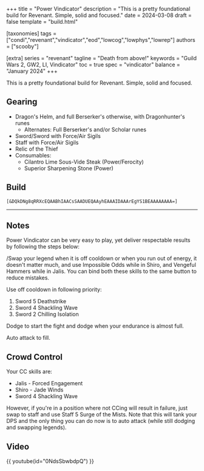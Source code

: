 +++
title = "Power Vindicator"
description = "This is a pretty foundational build for Revenant. Simple, solid and focused."
date = 2024-03-08
draft = false
template = "build.html"

[taxonomies]
tags = ["condi","revenant","vindicator","eod","lowcog","lowphys","lowrep"]
authors = ["scooby"]

[extra]
series = "revenant"
tagline = "Death from above!"
keywords = "Guild Wars 2, GW2, LI, Vindicator"
toc = true
spec = "vindicator"
balance = "January 2024"
+++

This is a pretty foundational build for Revenant. Simple, solid and focused.

## Gearing

- Dragon's Helm, and full Berserker's otherwise, with Dragonhunter's runes
  - Alternates: Full Berserker's and/or Scholar runes
- Sword/Sword with Force/Air Sigils
- Staff with Force/Air Sigils
- Relic of the Thief
- Consumables:
  - Cilantro Lime Sous-Vide Steak (Power/Ferocity)
  - Superior Sharpening Stone (Power)

## Build


`[&DQkDNg8qRRXcEQAABhIAACsSAADUEQAAyhEAAAIDAAArEgYS1BEAAAAAAAA=]`

---

<div data-armory-embed='skills' data-armory-nokey=true data-armory-ids='28134,28419'></div><div data-armory-embed='skills' data-armory-ids='26937,29209,28231,27107,28406'></div><div data-armory-embed='skills' data-armory-ids='27372,28516,26679,26557,27975'></div><div data-armory-embed='specializations' data-armory-ids='3,15,69' data-armory-3-traits='1761,1774,1719' data-armory-15-traits='1767,1765,1800' data-armory-69-traits='2258,2259,2257'></div>

## Notes

Power Vindicator can be very easy to play, yet deliver respectable results by following the steps below:

<span data-aw2-key="F1" data-aw2-skill="28419"/>/<span data-aw2-key="F1" data-aw2-skill="28134"/>Swap your legend when it is off cooldown
or when you run out of energy, it doesn't matter much, and use
<span data-aw2-key="9" data-aw2-skill="27107"/> Impossible Odds while in Shiro, and
<span data-aw2-key="9" data-aw2-skill="26557"/> Vengeful Hammers while in Jalis. You can bind both these skills to the same button to reduce mistakes.

Use off cooldown in following priority:

1. <span data-aw2-key="5" data-aw2-skill="27074"/> Sword 5 Deathstrike
2. <span data-aw2-key="4" data-aw2-skill="28472"/> Sword 4 Shackling Wave
3. <span data-aw2-key="2" data-aw2-skill="29233"/> Sword 2 Chilling Isolation

Dodge to start the fight and dodge when your endurance is almost full. 

Auto attack to fill.

## Crowd Control

Your CC skills are:

- <span data-aw2-key="8" data-aw2-skill="26679"/> Jalis - Forced Engagement
- <span data-aw2-key="0" data-aw2-skill="28406"/> Shiro - Jade Winds
- <span data-aw2-key="4" data-aw2-skill="28472"/> Sword 4 Shackling Wave

However, if you're in a position where not CCing will result in failure, just swap to staff and use
<span data-aw2-key="5" data-aw2-skill="28978"/> Staff 5 Surge of the Mists.
Note that this will tank your DPS and the only thing you can do now is to auto attack (while still dodging and swapping legends).

## Video

{{ youtube(id="0NdsSbwbdpQ") }}


